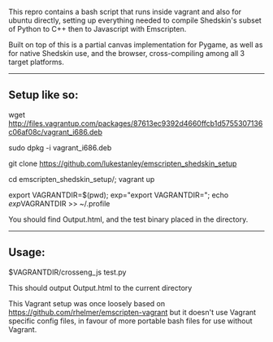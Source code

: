 This repro contains a bash script that runs inside vagrant and also for ubuntu directly, setting up everything needed to compile Shedskin's subset of Python to C++ then to Javascript with Emscripten.

Built on top of this is a partial canvas implementation for Pygame, as well as for native Shedskin use, and the browser, cross-compiling among all 3 target platforms.

---
Setup like so:
---

wget http://files.vagrantup.com/packages/87613ec9392d4660ffcb1d5755307136c06af08c/vagrant_i686.deb

sudo dpkg -i vagrant_i686.deb

git clone https://github.com/lukestanley/emscripten_shedskin_setup

cd emscripten_shedskin_setup/; vagrant up

export VAGRANTDIR=$(pwd); exp="export VAGRANTDIR="; echo $exp$VAGRANTDIR >>  ~/.profile


You should find Output.html, and the test binary placed in the directory.

---
Usage:
---

$VAGRANTDIR/crosseng_js test.py

This should output Output.html to the current directory


This Vagrant setup was once loosely based on https://github.com/rhelmer/emscripten-vagrant
but it doesn't use Vagrant specific config files, in favour of more portable bash files for use without Vagrant.

